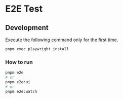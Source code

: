 # E2E Test

## Development

Execute the following command only for the first time.

```sh
pnpm exec playwright install
```

### How to run

```sh
pnpm e2e
# or
pnpm e2e:ui
# or
pnpm e2e:watch
```
